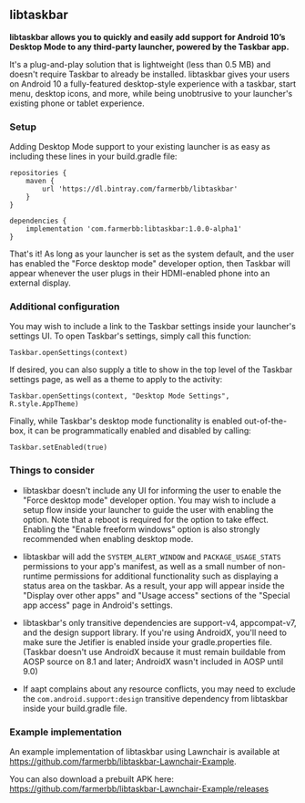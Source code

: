 ## libtaskbar

**libtaskbar allows you to quickly and easily add support for Android 10’s Desktop Mode to any third-party launcher, powered by the Taskbar app.**

It's a plug-and-play solution that is lightweight (less than 0.5 MB) and doesn't require Taskbar to already be installed.  libtaskbar gives your users on Android 10 a fully-featured desktop-style experience with a taskbar, start menu, desktop icons, and more, while being unobtrusive to your launcher's existing phone or tablet experience.

### Setup

Adding Desktop Mode support to your existing launcher is as easy as including these lines in your build.gradle file:

```
repositories {
    maven {
        url 'https://dl.bintray.com/farmerbb/libtaskbar'
    }
}

dependencies {
    implementation 'com.farmerbb:libtaskbar:1.0.0-alpha1'
}
```

That's it!  As long as your launcher is set as the system default, and the user has enabled the "Force desktop mode" developer option, then Taskbar will appear whenever the user plugs in their HDMI-enabled phone into an external display.

### Additional configuration

You may wish to include a link to the Taskbar settings inside your launcher's settings UI.  To open Taskbar's settings, simply call this function:

    Taskbar.openSettings(context)

If desired, you can also supply a title to show in the top level of the Taskbar settings page, as well as a theme to apply to the activity:

    Taskbar.openSettings(context, "Desktop Mode Settings", R.style.AppTheme)

Finally, while Taskbar's desktop mode functionality is enabled out-of-the-box, it can be programmatically enabled and disabled by calling:

    Taskbar.setEnabled(true)

### Things to consider

* libtaskbar doesn't include any UI for informing the user to enable the "Force desktop mode" developer option.  You may wish to include a setup flow inside your launcher to guide the user with enabling the option.  Note that a reboot is required for the option to take effect.  Enabling the "Enable freeform windows" option is also strongly recommended when enabling desktop mode.

* libtaskbar will add the `SYSTEM_ALERT_WINDOW` and `PACKAGE_USAGE_STATS` permissions to your app's manifest, as well as a small number of non-runtime permissions for additional functionality such as displaying a status area on the taskbar.  As a result, your app will appear inside the "Display over other apps" and "Usage access" sections of the "Special app access" page in Android's settings.

* libtaskbar's only transitive dependencies are support-v4, appcompat-v7, and the design support library.  If you're using AndroidX, you'll need to make sure the Jetifier is enabled inside your gradle.properties file. (Taskbar doesn't use AndroidX because it must remain buildable from AOSP source on 8.1 and later; AndroidX wasn't included in AOSP until 9.0)

* If aapt complains about any resource conflicts, you may need to exclude the `com.android.support:design` transitive dependency from libtaskbar inside your build.gradle file.

### Example implementation

An example implementation of libtaskbar using Lawnchair is available at https://github.com/farmerbb/libtaskbar-Lawnchair-Example.  

You can also download a prebuilt APK here: https://github.com/farmerbb/libtaskbar-Lawnchair-Example/releases
